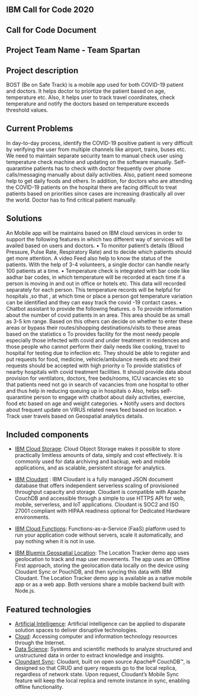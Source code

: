 ## IBM Call for Code 2020

## Call for Code Document


## Project Team Name - Team Spartan

## Project description
BOST (Be on Safe Track) is a mobile app used for both COVID-19 patient and doctors. It helps doctor to priortize the patient based on age, temperature etc. Also, it helps user to track travel coordinates, check temperature and notify the doctors based on temperature exceeds threshold values.

## Current Problems

In day-to-day process, identify the COVID-19 positive patient is very difficult by verifying the user from multiple channels like airport, trains, buses etc. We need to maintain separate security team to manual check user using temperature check machine and updating on the software manually.  Self-quarantine patients has to check with doctor frequently over phone calls/messaging manually about daily activities. Also, patient need someone help to get daily foods and others.
In addition, for doctors who are attending the COVID-19 patients on the hospital there are facing difficult to treat patients based on priorities since cases are increasing drastically all over the world. Doctor has to find critical patient manually.

## Solutions

An Mobile app will be maintains based on IBM cloud services in order to support the following features in which two different way of services will be availed based on users and doctors.
•	To monitor patient’s details (Blood Pressure, Pulse Rate, Respiratory Rate) and to decide which patients should get more attention. A video Feed also help to know the status of the patients. With the help of 3-4 volunteers, a single doctor can handle nearly 100 patients at a time.
•	Temperature check is integrated with bar code like aadhar bar codes, in which temperature will be recorded at each time if a person is moving in and out in office or hotels etc.
This data will recorded separately for each person. This temperature records will be helpful for 
hospitals ,so that , at which time or place a person got temperature variation can be identified and they can easy track the covid -19 contact cases.
•	Chatbot assistant to provide the following features. 
o	To provide information about the number of covid patients in an area. This area should be as small as 3-5 km range. Based on this others can decide on whether to enter these areas or bypass their routes/shopping destinations/visits to these areas based on the statistics
o	To provides facility for the most needy people especially those infected with covid and under treatment in residences and those people who cannot perform their daily needs like cooking, travel to hospital for testing due to infection etc. They should be able to register and put requests for food, medicine, vehicle/ambulance needs etc and their requests should be accepted with high priority
o	To provide statistics of nearby hospitals with covid treatment facilities. It should provide data about provision for ventilators, doctors, free beds/rooms, ICU vacancies etc so that patients need not go in search of vacancies from one hospital to other and thus help in reducing queuing up in hospitals
o	Also, helps self-quarantine person to engage with chatbot about daily activities, exercise, food etc based on age and weight categories.
•	Notify users and doctors about frequent update on VIRUS related news feed based on location.
•	Track user travels based on Geospatial analytics details.


## Included components

* [IBM Cloud Storage](https://www.ibm.com/in-en/cloud/object-storage): Cloud Object Storage makes it possible to store practically limitless amounts of data, simply and cost effectively. It is commonly used for data archiving and backup, web and mobile applications, and as scalable, persistent storage for analytics.

* [IBM Cloudant](https://cloud.ibm.com/catalog/services/cloudant) : IBM Cloudant is a fully managed JSON document database that offers independent serverless scaling of provisioned throughput capacity and storage. Cloudant is compatible with Apache CouchDB and accessible through a simple to use HTTPS API for web, mobile, serverless, and IoT applications. Cloudant is SOC2 and ISO 27001 compliant with HIPAA readiness optional for Dedicated Hardware environments. 

* [IBM Cloud Functions](https://cloud.ibm.com/openwhisk): Functions-as-a-Service (FaaS) platform used to run your application code without servers, scale it automatically, and pay nothing when it is not in use.

* [IBM Bluemix Geospatial Location](https://ibm-watson-data-lab.github.io/location-tracker): The Location Tracker demo app uses geolocation to track and map user movements. The app uses an Offline First approach, storing the geolocation data locally on the device using Cloudant Sync or PouchDB, and then syncing this data with IBM Cloudant. The Location Tracker demo app is available as a native mobile app or as a web app. Both versions share a mobile backend built with Node.js. 

## Featured technologies

* [Artificial Intelligence](https://developer.ibm.com/technologies/artificial-intelligence/): Artificial intelligence can be applied to disparate solution spaces to deliver disruptive technologies.
* [Cloud](https://developer.ibm.com/depmodels/cloud/): Accessing computer and information technology resources through the Internet.
* [Data Science](https://developer.ibm.com/technologies/data-science/): Systems and scientific methods to analyze structured and unstructured data in order to extract knowledge and insights.
* [Cloundant Sync](https://www.ibm.com/cloud/learn/offline-first): Cloudant, built on open source Apache® CouchDB™, is designed so that CRUD and query requests go to the local replica, regardless of network state. Upon request, Cloudant’s Mobile Sync feature will keep the local replica and remote instance in sync, enabling offline functionality.

